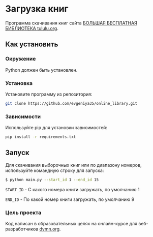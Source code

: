 # Загрузка книг

Программа скачивания книг сайта [БОЛЬШАЯ БЕСПЛАТНАЯ БИБЛИОТЕКА tululu.org](https://tululu.org/).

## Как установить

### Окружение
Python должен быть установлен.

### Установка
Установите программу из репозитория:
```bash
git clone https://github.com/evgeniya35/online_library.git
```

### Зависимости
Используйте pip для установки зависимостей:
```bash
pip install -r requirements.txt
```

 ## Запуск

Для скачивания выборочных книг или по диапазону номеров, используйте командную строку для запуска:
```bash 
$ python main.py --start_id 1 --end_id 15
```
`START_ID` - С какого номера книги загружать, по умолчанию 1

`END_ID` - По какой номер книги загружать, по умолчанию 9

### Цель проекта

Код написан в образовательных целях на онлайн-курсе для веб-разработчиков [dvmn.org](https://dvmn.org/).
